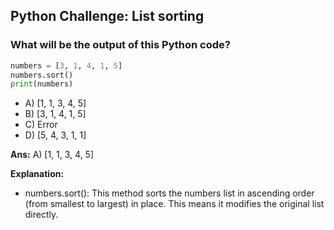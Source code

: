 ## Python Challenge: List sorting

### What will be the output of this Python code?
  ```python
  numbers = [3, 1, 4, 1, 5]
  numbers.sort()
  print(numbers)
  ```
- A) [1, 1, 3, 4, 5]
- B) [3, 1, 4, 1, 5]
- C) Error
- D) [5, 4, 3, 1, 1]

**Ans:** A) [1, 1, 3, 4, 5]

**Explanation:**
- numbers.sort(): This method sorts the numbers list in ascending order (from smallest to largest) in place. This means it modifies the original list directly.